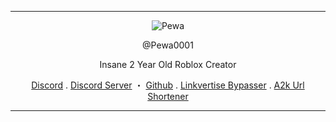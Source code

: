 ------
<p align="center">  
  <img src="https://www.a2k.xyz/pewa" alt="Pewa">
</p>
<p align="center">
    @Pewa0001
<p align="center">
Insane 2 Year Old Roblox Creator
<p align="center">
</p>
<p align="center">
<a href="https://discord.com/users/429717855269814294">Discord</a>
    .
  <a href="https://www.a2k.xyz/pfps">Discord Server</a>
    ・
    <a href="https://github.com/pewa0001">Github</a>
    .
  <a href="https://linkvertise.tk">Linkvertise Bypasser</a>
    .
  <a href="https://www.a2k.xyz">A2k Url Shortener</a>
</p>

<p align="center">  

-----
